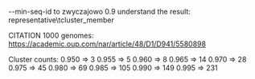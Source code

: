 --min-seq-id to zwyczajowo 0.9
understand the result: representative\tcluster_member

CITATION 1000 genomes: https://academic.oup.com/nar/article/48/D1/D941/5580898

Cluster counts:
0.950 => 3
0.955 => 5
0.960 => 8
0.965 => 14
0.970 => 28
0.975 => 45
0.980 => 69
0.985 => 105
0.990 => 149
0.995 => 231
